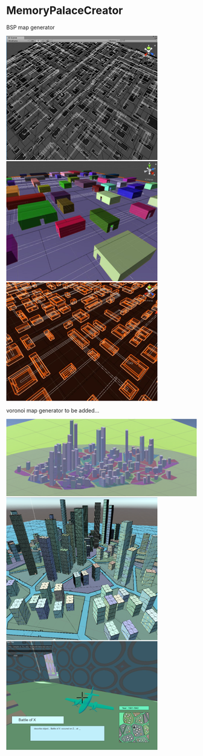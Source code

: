 # MemoryPalaceCreator
BSP map generator

<img alt="MPC" src="/WF.JPG" width="400" />
<img alt="MPC" src="/I.JPG" width="400" />
<img alt="MPC" src="/MPC.JPG" width="400" />

voronoi map generator to be added...


<img alt="MPC" src="/MPC_V.png" width="600" />
<img alt="MPC" src="/MPC1.png" width="400" />
<img alt="MPC" src="/MPC_FPV.png" width="400" />
